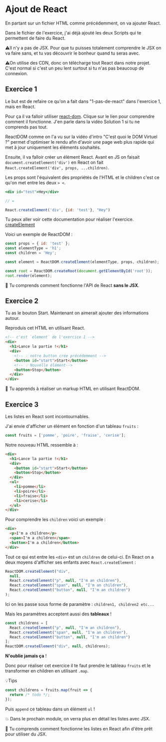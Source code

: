 # Ajout de React

En partant sur un fichier HTML comme précédemment, on va ajouter React.

Dans le fichier de l'exercice, j'ai déjà ajouté les deux Scripts qui 
te permettent de faire du React.

⚠️Il n'y a pas de JSX. Pour que tu puisses totalement comprendre
le JSX on va faire sans, et tu vas découvrir le bonheur quand tu seras avec.

⚠️On utilise des CDN, donc on télécharge tout React dans notre projet. C'est
normal si c'est un peu lent surtout si tu n'as pas beaucoup de connexion.

## Exercice 1

Le but est de refaire ce qu'on a fait dans "1-pas-de-react" dans l'exercice 1, mais en React.

Pour ça il va falloir utiliser [react-dom](https://reactjs.org/docs/react-dom-client.html#createroot). 
Clique sur le lien pour comprendre comment il fonctionne. J'en parle dans la vidéo Solution 1 si tu ne comprends pas tout.

ReactDOM comme on l'a vu sur la vidéo d'intro "C'est quoi le DOM Virtuel ?" permet d'optimiser
le rendu afin d'avoir une page web plus rapide qui met à jour uniquement les éléments souhaités.

Ensuite, il va falloir créer un élément React. Avant en JS on faisait 
`document.createElement('div')` en React on fait `React.createElement('div', props, ...children)`.

Les props sont l'équivalent des propriétés de l'HTML et le children c'est ce qu'on met entre les deux `> <`.

```jsx
<div id="test">Hey</div>

// =

React.createElement('div', {id: 'test'}, "Hey")
```

Tu peux aller voir cette documentation pour réaliser l'exercice. [createElement](https://reactjs.org/docs/react-api.html#createelement)

Voici un exemple de ReactDOM :

```js
const props = { id: 'test' };
const elementType = 'h1';
const children = 'Hey';

const element = ReactDOM.createElement(elementType, props, children);

const root = ReactDOM.createRoot(document.getElementById('root'));
root.render(element);
```

💌 Tu comprends comment fonctionne l'API de React **sans le JSX**.

## Exercice 2

Tu as le bouton Start. Maintenant on aimerait ajouter des informations autour.

Reproduis cet HTML en utilisant React.

```html
<!-- c'est `element` de l'exercice 1 -->
<div>
  <h1>Lance la partie !</h1>
  <div>
    <!-- 💡 notre button crée précédemment -->
    <button id="start">Start</button>
    <!-- 💡 Nouvelle élément-->
    <button>Stop</button>
  </div>
</div>
```

💌 Tu apprends à réaliser un markup HTML en utilisant ReactDOM.

## Exercice 3

Les listes en React sont incontournables.

J'ai envie d'afficher un élément en fonction d'un tableau `fruits` :

```js
const fruits = ['pomme', 'poire', 'fraise', 'cerise'];
```

Notre nouveau HTML ressemble à : 
```html
<div>
  <h1>Lance la partie !</h1>
  <div>
    <button id="start">Start</button>
    <button>Stop</button>
  </div>
  <ul>
    <li>pomme</li>
    <li>poire</li>
    <li>fraise</li>
    <li>cerise</li>
  </ul>
</div>
```

Pour comprendre les `children` voici un exemple :

```html
<div>
  <p>I'm a children</p>
  <span>I'm a children</span>
  <button>I'm a children</button>
</div>
```

Tout ce qui est entre les `<div>` est un `children` de celui-ci. En React
on a deux moyens d'afficher ses enfants avec `React.createElement` :

```js
ReactDOM.createElement("div", 
  null, 
  React.createElement("p", null, "I'm an children"), 
  React.createElement("span", null, "I'm an children"), 
  React.createElement("button", null, "I'm an children")
);
```

Ici on les passe sous forme de paramètre : `children1, children2 etc...`

Mais les paramètres acceptent aussi des **tableaux** !

```js
const childrens = [
  React.createElement("p", null, "I'm an children"), 
  React.createElement("span", null, "I'm an children"), 
  React.createElement("button", null, "I'm an children")
];
ReactDOM.createElement("div", null, childrens);
```

**N'oublie jamais ça** !

Donc pour réaliser cet exercice il te faut prendre le tableau `fruits` et
le transformer en children en utilisant `.map`.

💡Tips

```js
const childrens = fruits.map(fruit => {
  return /* todo */;
});
```

Puis `append` ce tableau dans un élément `ul` !

💥 Dans le prochain module, on verra plus en détail les listes avec JSX.

💌 Tu comprends comment fonctionne les listes en React afin d'être
prêt pour utiliser du JSX.